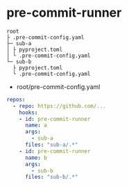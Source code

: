 # pre-commit-runner

```shell
root
├ .pre-commit-config.yaml
├─ sub-a
│ ├ pyproject.toml
│ └ .pre-commit-config.yaml
└─ sub-b
  ├ pyproject.toml
  └ .pre-commit-config.yaml
```

- root/pre-commit-config.yaml
```yaml
repos:
  - repo: https://github.com/...
    hooks:
    - id: pre-commit-runner
      name: a
      args:
        - sub-a
      files: "sub-a/.*"
    - id: pre-commit-runner
      name: b
      args:
        - sub-b
      files: "sub-b/.*"
```
